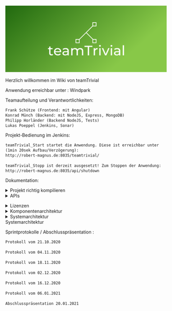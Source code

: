 
![LOGO](/documentation/images/cover.png)

Herzlich willkommen im Wiki von teamTrivial

Anwendung erreichbar unter : Windpark

Teamaufteilung und Verantwortlichkeiten:

    Frank Schütze (Frontend: mit Angular)
    Konrad Münch (Backend: mit NodeJS, Express, MongoDB)
    Philipp Horländer (Backend NodeJS, Tests)
    Lukas Poeppel (Jenkins, Sonar)

Projekt-Bedienung im Jenkins:

    teamTrivial_Start startet die Anwendung. Diese ist erreichbar unter (1min 20sek Aufbau/Verzögerung):
    http://robert-magnus.de:8035/teamtrivial/

    teamTrivial_Stopp ist derzeit ausgesetzt! Zum Stoppen der Anwendung:
    http://robert-magnus.de:8035/api/shutdown

Dokumentation:
   <details>
    <summary>Projekt richtig kompilieren</summary>
    > Text
    </details>  
    
   <details>
    <summary>APIs</summary>
    API  
Die APIs müssen in der URL hinter den Port angehängt werden. Beispiel: localhost:8035/api/power  

APIs ohne Datumsfilter  
API: /api/power  
Gibt alle WKAs der Datenbank zurück, keine Parameter nötig  

API: /api/count  
Gibt die Anzahl aller Datenbankeinträge wieder  

API: /api/shutdown  
Ermöglicht das Herrunterfahren des Servers  

APIs mit Datumsfilter  
&from : von Datum  
&until : bis Datum  
&filterProperty : ob Anlage genehmigt oder in Betrieb ist (Inbetriebn,D oder Genehmigt,D )  
Beispiele  

URL: http://localhost:8035/api/turbines?until=2020-01-01&from=2015-01-01&filterProperty=Inbetriebn,D  
URL: http://localhost:8035/api/turbines?until=2020-01-01&from=2015-01-01&filterProperty=Genehmigt,D  
API: /api/turbines  
Für die Kartenanzeige der Anwendung, gibt eine gefilterte Anzahl von WKAs zurück.  

API: /api/full-power  
Gibt die Summe aller Leistungen der Anlagen im Datumbereich zurück.  

API: /api/power-per-year  
Für Grafische Darstellung der verfügbaren Gesamtleistung (incl. bereits vorhandener Leistung)  

API: /api/hub-rotor  
Grafische Darstellung Nabenhöhe vs. Rotordurchmesser, inkl. farblicher Kodierung der jeweiligen Anzahl der Wertkombinationen Streudiagramm  

API: /api/power-per-area-code  
Leistung (Anzeige der Top 10) Balkendiagramm (X-Achse Leistung, Y-Achse PLZs)  

API: /api/approved-built-difference  
Zur Darstellung des Boxplots.  

API: /api/average-built-duration  
Für die Darstellung, wie entwickelt sich die Baudauer von WKA's in dem (gewählten) Zeitraum  

der Parameter &amount ist hier für die Anzahl von Datenpunkten  

URL: http://localhost:8035/api/average-built-duration?until=2020-01-01&from=2015-01-01&amount=25  
    </details>  

   <details>
    <summary>Lizenzen</summary>
    > Text
    </details>  

   <details>
    <summary>Komponentenarchitektur</summary>
    ![Komponenten](/documentation/images/component.png)
    </details> 

   <details>
    <summary>Systemarchitektur</summary>
    ![System](/documentation/images/system.png)
    </details> Systemarchitektur

Sprintprotokolle / Abschlusspräsentation :

    Protokoll vom 21.10.2020

    Protokoll vom 04.11.2020

    Protokoll vom 18.11.2020

    Protokoll vom 02.12.2020

    Protokoll vom 16.12.2020

    Protokoll vom 06.01.2021

    Abschlusspräsentation 20.01.2021

